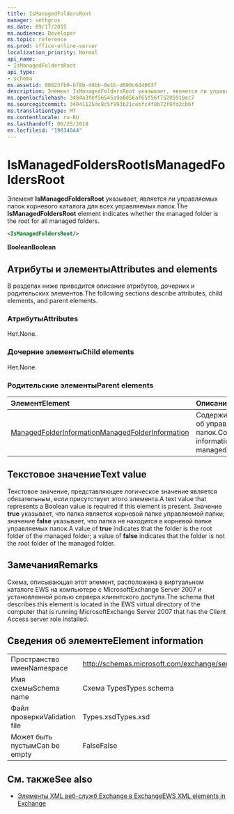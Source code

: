 ```yaml
---
title: IsManagedFoldersRoot
manager: sethgros
ms.date: 09/17/2015
ms.audience: Developer
ms.topic: reference
ms.prod: office-online-server
localization_priority: Normal
api_name:
- IsManagedFoldersRoot
api_type:
- schema
ms.assetid: 00823fb9-bf8b-49bb-8e1b-d698c6d4063f
description: Элемент IsManagedFoldersRoot указывает, является ли управляемых папок корневого каталога для всех управляемых папок.
ms.openlocfilehash: 3484a3fef56545a9a8d56af65f56f75205918ec7
ms.sourcegitcommit: 34041125dc8c5f993b21cebfc4f8b72f0fd2cb6f
ms.translationtype: MT
ms.contentlocale: ru-RU
ms.lasthandoff: 06/25/2018
ms.locfileid: "19834044"
---
```

# <a name="ismanagedfoldersroot"></a><span data-ttu-id="ce364-103">IsManagedFoldersRoot</span><span class="sxs-lookup"><span data-stu-id="ce364-103">IsManagedFoldersRoot</span></span>

<span data-ttu-id="ce364-104">Элемент **IsManagedFoldersRoot** указывает, является ли управляемых папок корневого каталога для всех управляемых папок.</span><span class="sxs-lookup"><span data-stu-id="ce364-104">The **IsManagedFoldersRoot** element indicates whether the managed folder is the root for all managed folders.</span></span> 
  
```xml
<IsManagedFoldersRoot/>
```

 <span data-ttu-id="ce364-105">**Boolean**</span><span class="sxs-lookup"><span data-stu-id="ce364-105">**Boolean**</span></span>
## <a name="attributes-and-elements"></a><span data-ttu-id="ce364-106">Атрибуты и элементы</span><span class="sxs-lookup"><span data-stu-id="ce364-106">Attributes and elements</span></span>

<span data-ttu-id="ce364-107">В разделах ниже приводится описание атрибутов, дочерних и родительских элементов.</span><span class="sxs-lookup"><span data-stu-id="ce364-107">The following sections describe attributes, child elements, and parent elements.</span></span>
  
### <a name="attributes"></a><span data-ttu-id="ce364-108">Атрибуты</span><span class="sxs-lookup"><span data-stu-id="ce364-108">Attributes</span></span>

<span data-ttu-id="ce364-109">Нет.</span><span class="sxs-lookup"><span data-stu-id="ce364-109">None.</span></span>
  
### <a name="child-elements"></a><span data-ttu-id="ce364-110">Дочерние элементы</span><span class="sxs-lookup"><span data-stu-id="ce364-110">Child elements</span></span>

<span data-ttu-id="ce364-111">Нет.</span><span class="sxs-lookup"><span data-stu-id="ce364-111">None.</span></span>
  
### <a name="parent-elements"></a><span data-ttu-id="ce364-112">Родительские элементы</span><span class="sxs-lookup"><span data-stu-id="ce364-112">Parent elements</span></span>

|<span data-ttu-id="ce364-113">**Элемент**</span><span class="sxs-lookup"><span data-stu-id="ce364-113">**Element**</span></span>|<span data-ttu-id="ce364-114">**Описание**</span><span class="sxs-lookup"><span data-stu-id="ce364-114">**Description**</span></span>|
|:-----|:-----|
|[<span data-ttu-id="ce364-115">ManagedFolderInformation</span><span class="sxs-lookup"><span data-stu-id="ce364-115">ManagedFolderInformation</span></span>](managedfolderinformation.md) <br/> |<span data-ttu-id="ce364-116">Содержит сведения об управляемых папок.</span><span class="sxs-lookup"><span data-stu-id="ce364-116">Contains information about a managed folder.</span></span>  <br/> |
   
## <a name="text-value"></a><span data-ttu-id="ce364-117">Текстовое значение</span><span class="sxs-lookup"><span data-stu-id="ce364-117">Text value</span></span>

<span data-ttu-id="ce364-118">Текстовое значение, представляющее логическое значение является обязательным, если присутствует этого элемента.</span><span class="sxs-lookup"><span data-stu-id="ce364-118">A text value that represents a Boolean value is required if this element is present.</span></span> <span data-ttu-id="ce364-119">Значение **true** указывает, что папка является корневой папке управляемой папки; значение **false** указывает, что папка не находится в корневой папке управляемых папок.</span><span class="sxs-lookup"><span data-stu-id="ce364-119">A value of **true** indicates that the folder is the root folder of the managed folder; a value of **false** indicates that the folder is not the root folder of the managed folder.</span></span> 
  
## <a name="remarks"></a><span data-ttu-id="ce364-120">Замечания</span><span class="sxs-lookup"><span data-stu-id="ce364-120">Remarks</span></span>

<span data-ttu-id="ce364-121">Схема, описывающая этот элемент, расположена в виртуальном каталоге EWS на компьютере с MicrosoftExchange Server 2007 и установленной ролью сервера клиентского доступа.</span><span class="sxs-lookup"><span data-stu-id="ce364-121">The schema that describes this element is located in the EWS virtual directory of the computer that is running MicrosoftExchange Server 2007 that has the Client Access server role installed.</span></span>
  
## <a name="element-information"></a><span data-ttu-id="ce364-122">Сведения об элементе</span><span class="sxs-lookup"><span data-stu-id="ce364-122">Element information</span></span>

|||
|:-----|:-----|
|<span data-ttu-id="ce364-123">Пространство имен</span><span class="sxs-lookup"><span data-stu-id="ce364-123">Namespace</span></span>  <br/> |http://schemas.microsoft.com/exchange/services/2006/types  <br/> |
|<span data-ttu-id="ce364-124">Имя схемы</span><span class="sxs-lookup"><span data-stu-id="ce364-124">Schema name</span></span>  <br/> |<span data-ttu-id="ce364-125">Схема Types</span><span class="sxs-lookup"><span data-stu-id="ce364-125">Types schema</span></span>  <br/> |
|<span data-ttu-id="ce364-126">Файл проверки</span><span class="sxs-lookup"><span data-stu-id="ce364-126">Validation file</span></span>  <br/> |<span data-ttu-id="ce364-127">Types.xsd</span><span class="sxs-lookup"><span data-stu-id="ce364-127">Types.xsd</span></span>  <br/> |
|<span data-ttu-id="ce364-128">Может быть пустым</span><span class="sxs-lookup"><span data-stu-id="ce364-128">Can be empty</span></span>  <br/> |<span data-ttu-id="ce364-129">False</span><span class="sxs-lookup"><span data-stu-id="ce364-129">False</span></span>  <br/> |
   
## <a name="see-also"></a><span data-ttu-id="ce364-130">См. также</span><span class="sxs-lookup"><span data-stu-id="ce364-130">See also</span></span>



- [<span data-ttu-id="ce364-131">Элементы XML веб-служб Exchange в Exchange</span><span class="sxs-lookup"><span data-stu-id="ce364-131">EWS XML elements in Exchange</span></span>](ews-xml-elements-in-exchange.md)

